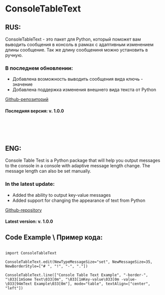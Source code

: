 # ConsoleTableText
<h2>RUS:</h2>
<p>ConsoleTableText - это пакет для Python, который поможет вам выводить сообщения в консоль в рамках с адаптивным изменением длины сообщение. Так же длину сообщениня можно установить в ручную.</p>
<h3>В последнем обновлении:</h3>
<ul>
<li>
Добавлена возможность выводить сообщения вида ключь - значение
</li>
<li>
Добавлена поддержка изменения внешнего вида текста от Python
</li>
</ul>

[Github-репозиторий](https://example.com/)

<h4>Последняя версия: v. 1.0.0</h4>

<br>
<br>
<br>


<h2>ENG:</h2>

<p>Console Table Test is a Python package that will help you output messages to the console in a console with adaptive message length change. The message length can also be set manually.</p>
<h3>In the latest update:</h3>
<ul>
<li>
Added the ability to output key-value messages
</li>
<li>
Added support for changing the appearance of text from Python
</li>
</ul>

[Github-repository](https://example.com/)

<h4>Latest version: v. 1.0.0</h4>

<h2>Code Example \ Пример кода:</h2>

<code style="border-radius: 0; margin: 0; padding: 3px">
import ConsoleTableText<br>
ConsoleTableText.edit(NewTypeMessageSize="set", NewMessageSize=35, NewBorderStyle=["# ", "!", "-", "."])<br>
ConsoleTableText.line(["Console Table Text Example", "-border-", "\033[1mSome Text\033[0m", "\033[1mKey-value\033[0m -value- \033[94mText Example\033[0m"], mode="table", textAlign=["center", "left"])
</code>